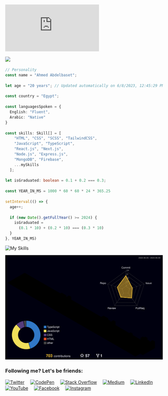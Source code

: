 <!--
  Code with ♥️
  © By Ahmed Abdelbaset 
  https://github.com/A7med3bdulBaset

-->

<!-- Terminal: Text Animation -->
![npm i abdlmutii && npx abdlmutii](https://readme-typing-svg.demolab.com?pause=1000&color=FFFFFF&center=false&width=435&lines=>+npx+info+--dev;>+I+am+'Ahmed+Abdelbaset';>+MERN+Stack+Developer;>+in+love+with+Next.js)

<!-- Profile Views Counter -->
![](https://komarev.com/ghpvc/?username=A7med3bdulBaset)

<!-- Code Snippet -->
```typescript
// Personality 
const name = "Ahmed Abdelbaset";

let age = "20 years"; // Updated automatically on 6/8/2023, 12:45:29 PM

const country = "Egypt";

const languagesSpoken = {
  English: "Fluent",
  Arabic: "Native"
}

const skills: Skill[] = [
    "HTML", "CSS", "SCSS", "TailwindCSS", 
    "JavaScript", "TypeScript", 
    "React.js", "Next.js",
    "Node.js", "Express.js",
    "MongoDB", "Firebase",
    ...mySkills
  ];

let isGraduated: boolean = 0.1 + 0.2 === 0.3;

const YEAR_IN_MS = 1000 * 60 * 60 * 24 * 365.25

setInterval(() => {
  age++;
  
  if (new Date().getFullYear() >= 2024) {
    isGraduated = 
      (0.1 * 10) + (0.2 * 10) === (0.3 * 10)
  }
}, YEAR_IN_MS)

```
<!-- Skills -->
![My Skills](https://skillicons.dev/icons?i=html,css,sass,js,ts,tailwind,nextjs,react,redux,express,mongodb,firebase,bots,vscode,vite,figma,gulp&theme=dark&perline=6)

<!-- 3D Contributions -->
[![3D](/profile-3d-contrib/profile-night-rainbow.svg)](https://github.com/A7med3bdulBaset)

<!-- Social Links -->
### Following me? Let's be friends:

<a href="https://twitter.com/a7med3bdulbaset" target="blank"><img align="center" src="https://raw.githubusercontent.com/rahuldkjain/github-profile-readme-generator/master/src/images/icons/Social/twitter.svg" alt="Twitter" height="25" width="30" style="margin-right: 15px;"></a>
<a href="https://codepen.io/a7med3bdulbaset" target="blank"><img align="center" src="https://raw.githubusercontent.com/rahuldkjain/github-profile-readme-generator/master/src/images/icons/Social/codepen.svg" alt="CodePen" height="25" width="30" style="margin-right: 15px;"></a>
<a href="https://stackoverflow.com/users/a7med3bdulbaset" target="blank"><img align="center" src="https://raw.githubusercontent.com/rahuldkjain/github-profile-readme-generator/master/src/images/icons/Social/stack-overflow.svg" alt="Stack Overflow" height="25" width="30" style="margin-right: 15px;"></a>
<a href="https://medium.com/@a7med3bdulbaset" target="blank"><img align="center" src="https://raw.githubusercontent.com/rahuldkjain/github-profile-readme-generator/master/src/images/icons/Social/medium.svg" alt="Medium" height="25" width="30" style="margin-right: 15px;"></a>
<a href="https://linkedin.com/in/a7med3bdulbaset" target="blank"><img align="center" src="https://raw.githubusercontent.com/rahuldkjain/github-profile-readme-generator/master/src/images/icons/Social/linked-in-alt.svg" alt="LinkedIn" height="25" width="30" style="margin-right: 15px;"></a>
<a href="https://www.youtube.com/c/a7med3bdulbaset" target="blank"><img align="center" src="https://raw.githubusercontent.com/rahuldkjain/github-profile-readme-generator/master/src/images/icons/Social/youtube.svg" alt="YouTube" height="25" width="30" style="margin-right: 15px;"></a>
<a href="https://fb.com/a7med3bdulbaset" target="blank"><img align="center" src="https://raw.githubusercontent.com/rahuldkjain/github-profile-readme-generator/master/src/images/icons/Social/facebook.svg" alt="Facebook" height="25" width="30" style="margin-right: 15px;"></a>
<a href="https://instagram.com/a7med3bdulbaset" target="blank"><img align="center" src="https://raw.githubusercontent.com/rahuldkjain/github-profile-readme-generator/master/src/images/icons/Social/instagram.svg" alt="Instagram" height="25" width="30" style="margin-right: 15px;"></a>




